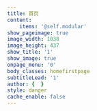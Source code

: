```yaml
---
title: 首页
content:
    items: '@self.modular'
show_pageimage: true
image_width: 1038
image_height: 437
show_title: '1'
show_image: true
onpage_menu: '0'
body_classes: homefirstpage
subtitleLead: '1'
author: {  }
style: danger
cache_enable: false
---
```


